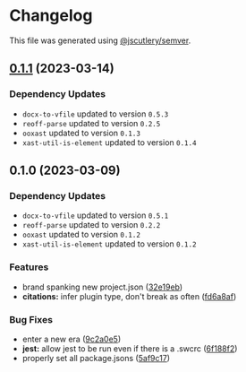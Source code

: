 # Changelog

This file was generated using [@jscutlery/semver](https://github.com/jscutlery/semver).

## [0.1.1](https://github.com/TrialAndErrorOrg/parsers/compare/ooxast-util-citation-plugin-0.1.0...ooxast-util-citation-plugin-0.1.1) (2023-03-14)

### Dependency Updates

* `docx-to-vfile` updated to version `0.5.3`
* `reoff-parse` updated to version `0.2.5`
* `ooxast` updated to version `0.1.3`
* `xast-util-is-element` updated to version `0.1.4`
## 0.1.0 (2023-03-09)

### Dependency Updates

* `docx-to-vfile` updated to version `0.5.1`
* `reoff-parse` updated to version `0.2.2`
* `ooxast` updated to version `0.1.2`
* `xast-util-is-element` updated to version `0.1.2`

### Features

* brand spanking new project.json ([32e19eb](https://github.com/TrialAndErrorOrg/parsers/commit/32e19ebf3f71c80336f637297d8f4db274d098bf))
* **citations:** infer plugin type, don't break as often ([fd6a8af](https://github.com/TrialAndErrorOrg/parsers/commit/fd6a8af17f5900025cb2c23f3626113e617ba6bb))


### Bug Fixes

* enter a new era ([9c2a0e5](https://github.com/TrialAndErrorOrg/parsers/commit/9c2a0e505472c43d384f3cc78543ad90877b7c3d))
* **jest:** allow jest to be run even if there is a .swcrc ([6f188f2](https://github.com/TrialAndErrorOrg/parsers/commit/6f188f2a06922ee00d9367b29e666894e48c6c1e))
* properly set all package.jsons ([5af9c17](https://github.com/TrialAndErrorOrg/parsers/commit/5af9c177be9910511844c481ca59cfcc7bd9b0f6))
